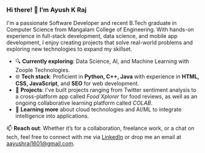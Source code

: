 
### Hi there! 👋 I’m Ayush K Raj

I'm a passionate Software Developer and recent B.Tech graduate in Computer Science from Mangalam College of Engineering. With hands-on experience in full-stack development, data science, and mobile app development, I enjoy creating projects that solve real-world problems and exploring new technologies to expand my skillset.

- 🔍 **Currently exploring**: Data Science, AI, and Machine Learning with Zoople Technologies.
- 🌐 **Tech stack**: Proficient in **Python, C++, Java** with experience in **HTML, CSS, JavaScript**, and **SEO** for web development.
- 🚀 **Projects**: I've built projects ranging from Twitter sentiment analysis to a cross-platform app called *Food Xplorer* for food reviews, as well as an ongoing collaborative learning platform called *COLAB*.
- 🌱 **Learning more** about cloud technologies and AI/ML to integrate intelligence into applications.

📫 **Reach out**: Whether it’s for a collaboration, freelance work, or a chat on tech, feel free to connect with me via [LinkedIn](https://www.linkedin.com/in/ayushraj1601/) or drop me an email at aayushraj1601@gmail.com.


